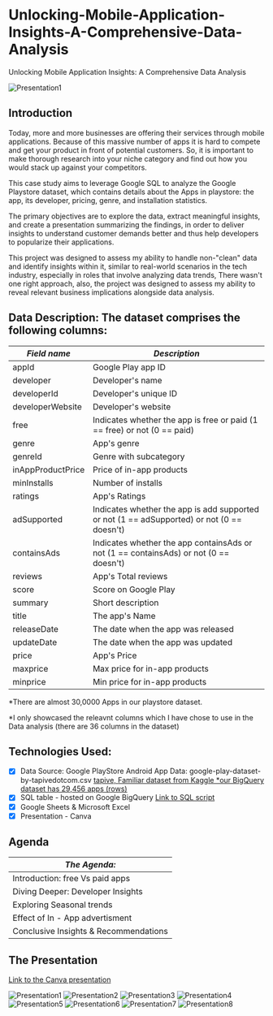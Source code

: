 # Unlocking-Mobile-Application-Insights-A-Comprehensive-Data-Analysis

Unlocking Mobile Application Insights: A Comprehensive Data Analysis

![Presentation1](src/png/playStore.png)

## Introduction

Today, more and more businesses are offering their services through mobile applications. Because of this massive number of apps it is hard to compete and get your product in front of potential customers. So, it is important to make thorough research into your niche category and find out how you would stack up against your competitors.

This case study aims to leverage Google SQL to analyze the Google Playstore dataset, which contains details about the Apps in playstore:  the app, its developer, pricing, genre, and installation statistics.

The primary objectives are to explore the data, extract meaningful insights, and create a presentation summarizing the findings, in order to deliver insights to understand customer demands better and thus help developers to popularize their applications.

This project was designed to assess my ability to handle non-"clean" data and identify insights within it, similar to real-world scenarios in the tech industry, especially in roles that involve analyzing data trends, There wasn't one right approach, also, the project was designed to assess my ability to reveal relevant business implications alongside data analysis.


## Data Description: The dataset comprises the following columns:

| *Field name* | *Description* |
| ----------- | ----------- |
| appId | Google Play app ID |
| developer | Developer's name |
| developerId |Developer's unique ID |
| developerWebsite | Developer's website |
| free | Indicates whether the app is free or paid (1 == free) or not (0 == paid) |
| genre | App's genre |
| genreId | Genre with subcategory |
| inAppProductPrice | Price of in-app products |
| minInstalls | Number of installs |
| ratings | App's Ratings |
| adSupported | Indicates whether the app is add supported or not (1 == adSupported) or not (0 == doesn't) |
| containsAds | Indicates whether the app containsAds or not (1 == containsAds) or not (0 == doesn't) |
| reviews | App's Total reviews |
| score | Score on Google Play|
| summary | Short description |
| title | The app's Name |
| releaseDate | The date when the app was released |
| updateDate | The date when the app was updated |
| price | App's Price |
| maxprice | Max price for in-app products |
| minprice | Min price for in-app products |

*There are almost 30,0000 Apps in our playstore dataset.

*I only showcased the releavnt columns which I have chose to use in the Data analysis (there are 36 columns in the dataset)

## Technologies Used:
- [x] Data Source: Google PlayStore Android App Data: google-play-dataset-by-tapivedotcom.csv [tapive, ](https://tapive.com/)
[Familiar dataset from Kaggle *our BigQuery dataset has 29,456 apps (rows)](https://www.kaggle.com/datasets/lava18/google-play-store-apps)
- [x] SQL table - hosted on Google BigQuery [Link to SQL script](BigQuerySQLScript)
- [x] Google Sheets & Microsoft Excel 
- [x] Presentation - Canva

## Agenda

| *The Agenda:* | 
| ----------- | 
| Introduction: free Vs paid apps | 
| Diving Deeper: Developer Insights |
| Exploring Seasonal trends |
| Effect of In - App advertisment | 
| Conclusive Insights & Recommendations | 

## The Presentation
[Link to the Canva presentation](https://www.canva.com/design/DAFvRadSMgk/f1HwiV3kZu8Nkrpg9uk_Tw/watch?utm_content=DAFvRadSMgk&utm_campaign=designshare&utm_medium=link&utm_source=publishsharelink)

![Presentation1](src/png/1.png)
![Presentation2](src/png/2.png)
![Presentation3](src/png/3.png)
![Presentation4](src/png/4.png)
![Presentation5](src/png/5.png)
![Presentation6](src/png/6.png)
![Presentation7](src/png/7.png)
![Presentation8](src/png/8.png) 
